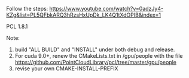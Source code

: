Follow the steps:
https://www.youtube.com/watch?v=0adzJy4-KZg&list=PL5QFbkARQ3hRzsHxUpDk_LK4Q1tXdOPIB&index=1

PCL 1.8.1

Note:
1. build "ALL BUILD" and "INSTALL" under both debug and release.
2. For cuda 9.0+, renew the CMakeLists.txt in /gpu/people with the file https://github.com/PointCloudLibrary/pcl/tree/master/gpu/people
3. revise your own CMAKE-INSTALL-PREFIX
